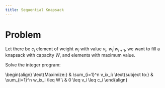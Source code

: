 ```yaml
---
title: Sequential Knapsack
---
```


# Problem

Let there be $c_i$ element of weight $w_i$ with value $v_i$, $w_i|w_{i+1}$, we want to fill a knapsack with capacity $W$, and elements with maximum value.

Solve the integer program: 

\begin{align}
\text{Maximize:} & \sum_{i=1}^n v_ix_i\\
\text{subject to:} & \sum_{i=1}^n w_ix_i \leq W \\
  & 0 \leq v_i \leq c_i
\end{align}
